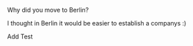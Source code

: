 Why did you move to Berlin?

I thought in Berlin it would be easier to establish a companys :)

Add Test
